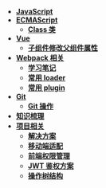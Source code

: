<!--
 * @Author: 刘晨曦
 * @Date: 2021-02-07 10:06:45
 * @LastEditTime: 2021-04-19 11:39:33
 * @LastEditors: Please set LastEditors
 * @Description: In User Settings Edit
 * @FilePath: \docsify-blog-master\docs\_siderbar.md
-->

- [**JavaScript**](javascript/instruction)
- [**ECMAScript**](ECMAScript/index)
  - [**Class 类**](ECMAScript/class)
- [**Vue**](vue/index)
  - [**子组件修改父组件属性**](vue/component-communication)
- [**Webpack 相关**](webpack/index)
  - [**学习笔记**](webpack/learning-notes)
  - [**常用 loader**](webpack/loader)
  - [**常用 plugin**](webpack/plugin)
- [**Git**](git/index)
  - [**Git 操作**](git/instruction)
- [**知识梳理**](vue/document)
- [**项目相关**](project/index)
  - [**解决方案**](project/solution)
  - [**移动端适配**](project/mobile-adaptation)
  - [**前端权限管理**](project/access-control)
  - [**JWT 鉴权方案**](project/json-web-token)
  - [**操作树结构**](project/tree)

